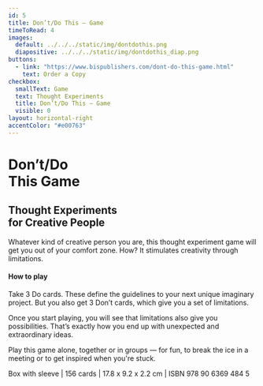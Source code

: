 ```yaml
---
id: 5
title: Don’t/Do This — Game
timeToRead: 4
images:
  default: ../../../static/img/dontdothis.png
  diapositive: ../../../static/img/dontdothis_diap.png
buttons:
  - link: "https://www.bispublishers.com/dont-do-this-game.html"
    text: Order a Copy
checkbox:
  smallText: Game
  text: Thought Experiments
  title: Don’t/Do This — Game
  visible: 0
layout: horizontal-right
accentColor: "#e00763"
---
```


# Don’t<span class="light">/</span>Do<br>This <span class="light">Game</span>

## Thought Experiments<br>for Creative People

Whatever kind of creative person you are, this thought experiment game will get you out of your comfort zone. How? It stimulates creativity through limitations.

#### How to play

Take 3 Do cards. These define the guidelines to your next unique imaginary project. But you also get 3 Don’t cards, which give you a set of limitations.

Once you start playing, you will see that limitations also give you possibilities. That’s exactly how you end up with unexpected and extraordinary ideas.

Play this game alone, together or in groups — for fun, to break the ice in a meeting or to get inspired when you're stuck.

Box with sleeve | 156 cards | 17.8 x 9.2 x 2.2 cm | ISBN 978 90 6369 484 5
